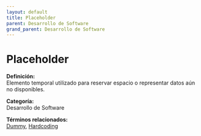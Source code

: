 ```yaml
---
layout: default
title: Placeholder
parent: Desarrollo de Software
grand_parent: Desarrollo de Software
---
```


# Placeholder

**Definición:**  
Elemento temporal utilizado para reservar espacio o representar datos aún no disponibles.

**Categoría:**  
Desarrollo de Software  

  


**Términos relacionados:**  
[Dummy](https://maleniski.github.io/diccionario-angl-tec-mx/docs/desarrollo-de-software/dummy.html), [Hardcoding](https://maleniski.github.io/diccionario-angl-tec-mx/docs/desarrollo-de-software/hardcoding.html)
